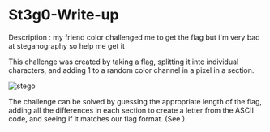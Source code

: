 # St3g0-Write-up

Description :
my friend color challenged me to get the flag but i'm very bad at steganography so help me get it 

This challenge was created by taking a flag, splitting it into individual characters, and adding 1 to a random color channel in a pixel in a section. 

![stego](https://user-images.githubusercontent.com/80649768/189890669-59d4f7dc-0f3e-4096-9ae9-edbb4b278b90.png)


The challenge can be solved by guessing the appropriate length of the flag, adding all the differences in each section to create a letter from the ASCII code, and seeing if it matches our flag format. (See )
